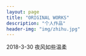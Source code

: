 ```yaml
---
layout: page
title: "ORIGINAL WORKS"
description: "个人作品"
header-img: "img/zhihu.jpg"
---
```


2018-3-30 夜风如些温柔



